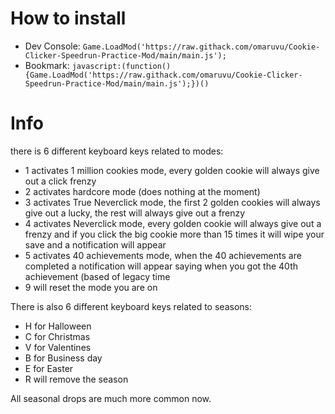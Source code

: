 # How to install

* Dev Console: `Game.LoadMod('https://raw.githack.com/omaruvu/Cookie-Clicker-Speedrun-Practice-Mod/main/main.js');`
* Bookmark: `javascript:(function(){Game.LoadMod('https://raw.githack.com/omaruvu/Cookie-Clicker-Speedrun-Practice-Mod/main/main.js');})()`

# Info 
there is 6 different keyboard keys related to modes:
* 1 activates 1 million cookies mode, every golden cookie will always give out a click frenzy
* 2 activates hardcore mode (does nothing at the moment)
* 3 activates True Neverclick mode, the first 2 golden cookies will always give out a lucky, the rest will always give out a frenzy
* 4 activates Neverclick mode, every golden cookie will always give out a frenzy and if you click the big cookie more than 15 times it will wipe your save and a notification will appear
* 5 activates 40 achievements mode, when the 40 achievements are completed a notification will appear saying when you got the 40th achievement (based of legacy time
* 9 will reset the mode you are on 

There is also 6 different keyboard keys related to seasons:
* H for Halloween
* C for Christmas
* V for Valentines
* B for Business day
* E for Easter
* R will remove the season 

All seasonal drops are much more common now.
